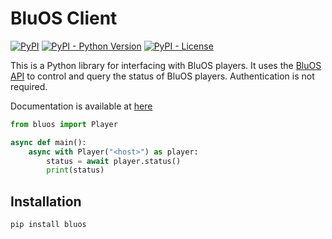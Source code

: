 # BluOS Client

[![PyPI](https://img.shields.io/pypi/v/bluos)](https://pypi.org/project/bluos/)
[![PyPI - Python Version](https://img.shields.io/pypi/pyversions/bluos)](https://pypi.org/project/bluos/)
[![PyPI - License](https://img.shields.io/pypi/l/bluos)](https://github.com/LouisChrist/python-bluos/blob/main/LICENSE)

This is a Python library for interfacing with BluOS players. 
It uses the 
[BluOS API](https://bluesound-deutschland.de/wp-content/uploads/2022/01/Custom-Integration-API-v1.0_March-2021.pdf) 
to control and query the status of BluOS players.
Authentication is not required.

Documentation is available at [here](https://louischrist.github.io/python-bluos/)

```python
from bluos import Player

async def main():
    async with Player("<host>") as player:
        status = await player.status()
        print(status)
```

## Installation

```bash
pip install bluos
```


